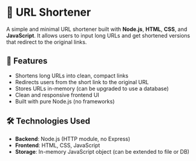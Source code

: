 # 🔗 URL Shortener

A simple and minimal URL shortener built with **Node.js**, **HTML**, **CSS**, and **JavaScript**. It allows users to input long URLs and get shortened versions that redirect to the original links.

## 🚀 Features

- Shortens long URLs into clean, compact links
- Redirects users from the short link to the original URL
- Stores URLs in-memory (can be upgraded to use a database)
- Clean and responsive frontend UI
- Built with pure Node.js (no frameworks)

## 🛠️ Technologies Used

- **Backend**: Node.js (HTTP module, no Express)
- **Frontend**: HTML, CSS, JavaScript
- **Storage**: In-memory JavaScript object (can be extended to file or DB)



